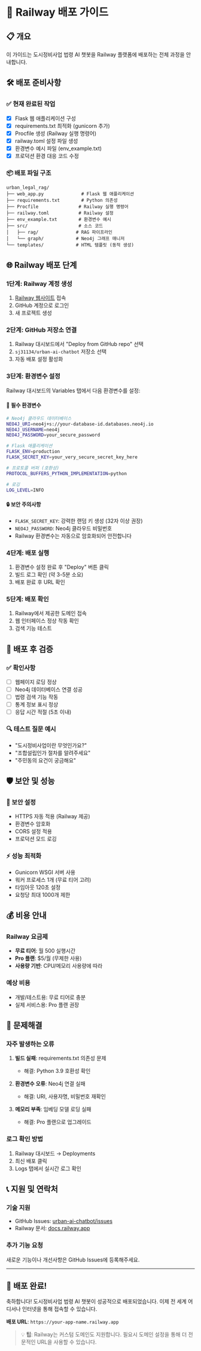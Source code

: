 # 🚀 Railway 배포 가이드

## 📋 개요
이 가이드는 도시정비사업 법령 AI 챗봇을 Railway 플랫폼에 배포하는 전체 과정을 안내합니다.

## 🛠️ 배포 준비사항

### ✅ 현재 완료된 작업
- [x] Flask 웹 애플리케이션 구성
- [x] requirements.txt 최적화 (gunicorn 추가)
- [x] Procfile 생성 (Railway 실행 명령어)
- [x] railway.toml 설정 파일 생성
- [x] 환경변수 예시 파일 (env_example.txt)
- [x] 프로덕션 환경 대응 코드 수정

### 📦 배포 파일 구조
```
urban_legal_rag/
├── web_app.py              # Flask 웹 애플리케이션
├── requirements.txt        # Python 의존성
├── Procfile               # Railway 실행 명령어
├── railway.toml           # Railway 설정
├── env_example.txt        # 환경변수 예시
├── src/                   # 소스 코드
│   ├── rag/              # RAG 파이프라인
│   └── graph/            # Neo4j 그래프 매니저
└── templates/            # HTML 템플릿 (동적 생성)
```

## 🌐 Railway 배포 단계

### 1단계: Railway 계정 생성
1. [Railway 웹사이트](https://railway.app/) 접속
2. GitHub 계정으로 로그인
3. 새 프로젝트 생성

### 2단계: GitHub 저장소 연결
1. Railway 대시보드에서 "Deploy from GitHub repo" 선택
2. `sj31134/urban-ai-chatbot` 저장소 선택
3. 자동 배포 설정 활성화

### 3단계: 환경변수 설정
Railway 대시보드의 Variables 탭에서 다음 환경변수를 설정:

#### 🔑 필수 환경변수
```bash
# Neo4j 클라우드 데이터베이스
NEO4J_URI=neo4j+s://your-database-id.databases.neo4j.io
NEO4J_USERNAME=neo4j
NEO4J_PASSWORD=your_secure_password

# Flask 애플리케이션
FLASK_ENV=production
FLASK_SECRET_KEY=your_very_secure_secret_key_here

# 프로토콜 버퍼 (호환성)
PROTOCOL_BUFFERS_PYTHON_IMPLEMENTATION=python

# 로깅
LOG_LEVEL=INFO
```

#### 🔒 보안 주의사항
- `FLASK_SECRET_KEY`: 강력한 랜덤 키 생성 (32자 이상 권장)
- `NEO4J_PASSWORD`: Neo4j 클라우드 비밀번호
- Railway 환경변수는 자동으로 암호화되어 안전합니다

### 4단계: 배포 실행
1. 환경변수 설정 완료 후 "Deploy" 버튼 클릭
2. 빌드 로그 확인 (약 3-5분 소요)
3. 배포 완료 후 URL 확인

### 5단계: 배포 확인
1. Railway에서 제공한 도메인 접속
2. 웹 인터페이스 정상 작동 확인
3. 검색 기능 테스트

## 🎯 배포 후 검증

### ✅ 확인사항
- [ ] 웹페이지 로딩 정상
- [ ] Neo4j 데이터베이스 연결 성공
- [ ] 법령 검색 기능 작동
- [ ] 통계 정보 표시 정상
- [ ] 응답 시간 적절 (5초 이내)

### 🔍 테스트 질문 예시
- "도시정비사업이란 무엇인가요?"
- "조합설립인가 절차를 알려주세요"
- "주민동의 요건이 궁금해요"

## 🛡️ 보안 및 성능

### 🔐 보안 설정
- HTTPS 자동 적용 (Railway 제공)
- 환경변수 암호화
- CORS 설정 적용
- 프로덕션 모드 로깅

### ⚡ 성능 최적화
- Gunicorn WSGI 서버 사용
- 워커 프로세스 1개 (무료 티어 고려)
- 타임아웃 120초 설정
- 요청당 최대 1000개 제한

## 💰 비용 안내

### Railway 요금제
- **무료 티어**: 월 500 실행시간
- **Pro 플랜**: $5/월 (무제한 사용)
- **사용량 기반**: CPU/메모리 사용량에 따라

### 예상 비용
- 개발/테스트용: 무료 티어로 충분
- 실제 서비스용: Pro 플랜 권장

## 🔧 문제해결

### 자주 발생하는 오류
1. **빌드 실패**: requirements.txt 의존성 문제
   - 해결: Python 3.9 호환성 확인
   
2. **환경변수 오류**: Neo4j 연결 실패
   - 해결: URI, 사용자명, 비밀번호 재확인
   
3. **메모리 부족**: 임베딩 모델 로딩 실패
   - 해결: Pro 플랜으로 업그레이드

### 로그 확인 방법
1. Railway 대시보드 → Deployments
2. 최신 배포 클릭
3. Logs 탭에서 실시간 로그 확인

## 📞 지원 및 연락처

### 기술 지원
- GitHub Issues: [urban-ai-chatbot/issues](https://github.com/sj31134/urban-ai-chatbot/issues)
- Railway 문서: [docs.railway.app](https://docs.railway.app)

### 추가 기능 요청
새로운 기능이나 개선사항은 GitHub Issues에 등록해주세요.

---

## 🎉 배포 완료!

축하합니다! 도시정비사업 법령 AI 챗봇이 성공적으로 배포되었습니다.
이제 전 세계 어디서나 인터넷을 통해 접속할 수 있습니다.

**배포 URL**: `https://your-app-name.railway.app`

> 💡 **팁**: Railway는 커스텀 도메인도 지원합니다. 필요시 도메인 설정을 통해 더 전문적인 URL을 사용할 수 있습니다. 